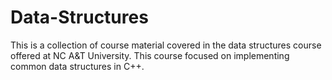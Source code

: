 # Data-Structures
This is a collection of course material covered in the data structures course offered at NC A&amp;T University. This course focused on implementing common data structures in C++.
